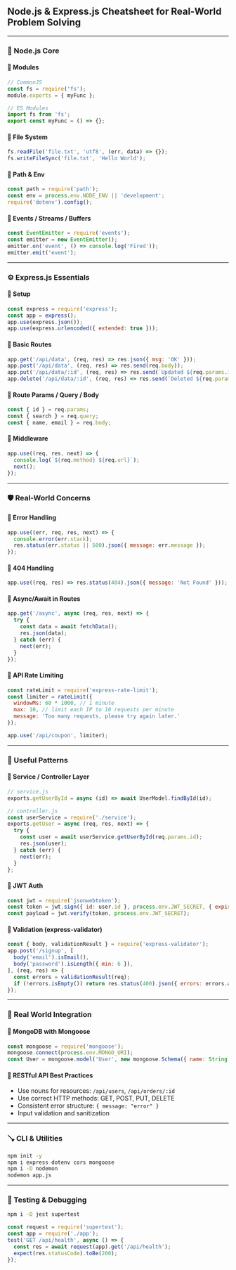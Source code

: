 ## Node.js & Express.js Cheatsheet for Real-World Problem Solving

---

### 📆 Node.js Core

#### 🔹 Modules
```js
// CommonJS
const fs = require('fs');
module.exports = { myFunc };

// ES Modules
import fs from 'fs';
export const myFunc = () => {};
```

#### 🔹 File System
```js
fs.readFile('file.txt', 'utf8', (err, data) => {});
fs.writeFileSync('file.txt', 'Hello World');
```

#### 🔹 Path & Env
```js
const path = require('path');
const env = process.env.NODE_ENV || 'development';
require('dotenv').config();
```

#### 🔹 Events / Streams / Buffers
```js
const EventEmitter = require('events');
const emitter = new EventEmitter();
emitter.on('event', () => console.log('Fired'));
emitter.emit('event');
```

---

### ⚙️ Express.js Essentials

#### 🔹 Setup
```js
const express = require('express');
const app = express();
app.use(express.json());
app.use(express.urlencoded({ extended: true }));
```

#### 🔹 Basic Routes
```js
app.get('/api/data', (req, res) => res.json({ msg: 'OK' }));
app.post('/api/data', (req, res) => res.send(req.body));
app.put('/api/data/:id', (req, res) => res.send(`Updated ${req.params.id}`));
app.delete('/api/data/:id', (req, res) => res.send(`Deleted ${req.params.id}`));
```

#### 🔹 Route Params / Query / Body
```js
const { id } = req.params;
const { search } = req.query;
const { name, email } = req.body;
```

#### 🔹 Middleware
```js
app.use((req, res, next) => {
  console.log(`${req.method} ${req.url}`);
  next();
});
```

---

### 🛡️ Real-World Concerns

#### 🔹 Error Handling
```js
app.use((err, req, res, next) => {
  console.error(err.stack);
  res.status(err.status || 500).json({ message: err.message });
});
```

#### 🔹 404 Handling
```js
app.use((req, res) => res.status(404).json({ message: 'Not Found' }));
```

#### 🔹 Async/Await in Routes
```js
app.get('/async', async (req, res, next) => {
  try {
    const data = await fetchData();
    res.json(data);
  } catch (err) {
    next(err);
  }
});
```

#### 🔹 API Rate Limiting
```js
const rateLimit = require('express-rate-limit');
const limiter = rateLimit({
  windowMs: 60 * 1000, // 1 minute
  max: 10, // limit each IP to 10 requests per minute
  message: 'Too many requests, please try again later.'
});

app.use('/api/coupon', limiter);
```

---

### 🧐 Useful Patterns

#### 🔹 Service / Controller Layer
```js
// service.js
exports.getUserById = async (id) => await UserModel.findById(id);

// controller.js
const userService = require('./service');
exports.getUser = async (req, res, next) => {
  try {
    const user = await userService.getUserById(req.params.id);
    res.json(user);
  } catch (err) {
    next(err);
  }
};
```

#### 🔹 JWT Auth
```js
const jwt = require('jsonwebtoken');
const token = jwt.sign({ id: user.id }, process.env.JWT_SECRET, { expiresIn: '1d' });
const payload = jwt.verify(token, process.env.JWT_SECRET);
```

#### 🔹 Validation (express-validator)
```js
const { body, validationResult } = require('express-validator');
app.post('/signup', [
  body('email').isEmail(),
  body('password').isLength({ min: 6 }),
], (req, res) => {
  const errors = validationResult(req);
  if (!errors.isEmpty()) return res.status(400).json({ errors: errors.array() });
});
```

---

### 🔄 Real World Integration

#### 🔹 MongoDB with Mongoose
```js
const mongoose = require('mongoose');
mongoose.connect(process.env.MONGO_URI);
const User = mongoose.model('User', new mongoose.Schema({ name: String }));
```

#### 🔹 RESTful API Best Practices
- Use nouns for resources: `/api/users`, `/api/orders/:id`
- Use correct HTTP methods: GET, POST, PUT, DELETE
- Consistent error structure: `{ message: "error" }`
- Input validation and sanitization

---

### 🪠 CLI & Utilities
```bash
npm init -y
npm i express dotenv cors mongoose
npm i -D nodemon
nodemon app.js
```

---

### 🔪 Testing & Debugging
```bash
npm i -D jest supertest
```
```js
const request = require('supertest');
const app = require('./app');
test('GET /api/health', async () => {
  const res = await request(app).get('/api/health');
  expect(res.statusCode).toBe(200);
});
```

